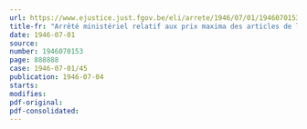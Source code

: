 ```yaml
---
url: https://www.ejustice.just.fgov.be/eli/arrete/1946/07/01/1946070153/justel
title-fr: "Arrêté ministériel relatif aux prix maxima des articles de lingerie"
date: 1946-07-01
source:
number: 1946070153
page: 888888
case: 1946-07-01/45
publication: 1946-07-04
starts:
modifies:
pdf-original:
pdf-consolidated:
---
```


